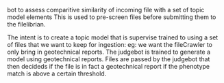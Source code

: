 bot to assess comparitive similarity of incoming file with a set of topic model elements
This is used to pre-screen files before submitting them to the filelibrian.

The intent is to create a topic model that is supervise trained to using a set of files that we want to keep for ingestion: eg: we want the fileCrawler to only bring in geotechnical reports. The judgebot is trained
to generate a model using geotechnical reports. Files are passed by the judgebot that then decideds if the file is in fact a geotechnical report if the phenotype match is above a certain threshold.